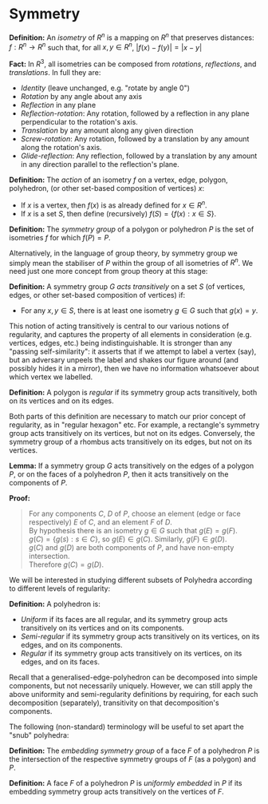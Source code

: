 # Symmetry

**Definition:** An _isometry_ of $R^n$ is a mapping on $R^n$ that preserves distances:
	$f: R^n \to R^n$ such that, for all $x,y \in R^n$, $|f(x) - f(y)| = |x-y|$

**Fact:** In $R^3$, all isometries can be composed from _rotations_, _reflections_, and _translations_. In full they are:
* _Identity_ (leave unchanged, e.g. "rotate by angle 0")
* _Rotation_ by any angle about any axis
* _Reflection_ in any plane
* _Reflection-rotation_: Any rotation, followed by a reflection in any plane perpendicular to the rotation's axis.
* _Translation_ by any amount along any given direction
* _Screw-rotation_: Any rotation, followed by a translation by any amount along the rotation's axis.
* _Glide-reflection_: Any reflection, followed by a translation by any amount in any direction parallel to the reflection's plane.

**Definition:** The _action_ of an isometry $f$ on a vertex, edge, polygon, polyhedron, (or other set-based composition of vertices) $x$:
* If $x$ is a vertex, then $f(x)$ is as already defined for $x \in R^n$.
* If $x$ is a set $S$, then define (recursively) $f(S) = \{f(x) : x \in S\}$.

**Definition:** The _symmetry group_ of a polygon or polyhedron $P$ is the set of isometries $f$ for which $f(P)=P$.

Alternatively, in the language of group theory, by symmetry group we simply mean the stabiliser of $P$ within the group of all isometries of $R^n$.
We need just one more concept from group theory at this stage:

**Definition:** A symmetry group $G$ _acts transitively_ on a set $S$ (of vertices, edges, or other set-based composition of vertices) if:
* For any $x,y \in S$, there is at least one isometry $g \in G$ such that $g(x) = y$.

This notion of acting transitively is central to our various notions of regularity, and captures the property of all elements in consideration (e.g. vertices, edges, etc.) being indistinguishable. It is stronger than any "passing self-similarity": it asserts that if we attempt to label a vertex (say), but an adversary unpeels the label and shakes our figure around (and possibly hides it in a mirror), then we have no information whatsoever about which vertex we labelled.

**Definition:** A polygon is _regular_ if its symmetry group acts transitively, both on its vertices and on its edges.

Both parts of this definition are necessary to match our prior concept of regularity, as in "regular hexagon" etc. For example, a rectangle's symmetry group acts transitively on its vertices, but not on its edges. Conversely, the symmetry group of a rhombus acts transitively on its edges, but not on its vertices.

**Lemma:** If a symmetry group $G$ acts transitively on the edges of a polygon $P$, or on the faces of a polyhedron $P$, then it acts transitively on the components of $P$.

**Proof:**
> For any components $C$, $D$ of $P$, choose an element (edge or face respectively) $E$ of $C$, and an element $F$ of $D$.  
> By hypothesis there is an isometry $g\in G$ such that $g(E) = g(F)$.  
> $g(C) = \{g(s): s\in C\}$, so $g(E)\in g(C)$. Similarly, $g(F)\in g(D)$.  
> $g(C)$ and $g(D)$ are both components of $P$, and have non-empty intersection.  
> Therefore $g(C) = g(D)$.  

We will be interested in studying different subsets of Polyhedra according to different levels of regularity:

**Definition:** A polyhedron is:
* _Uniform_ if its faces are all regular, and its symmetry group acts transitively on its vertices and on its components.
* _Semi-regular_ if its symmetry group acts transitively on its vertices, on its edges, and on its components.
* _Regular_ if its symmetry group acts transitively on its vertices, on its edges, and on its faces.

Recall that a generalised-edge-polyhedron can be decomposed into simple components, but not necessarily uniquely. However, we can still apply the above uniformity and semi-regularity definitions by requiring, for each such decomposition (separately), transitivity on that decomposition's components.

The following (non-standard) terminology will be useful to set apart the "snub" polyhedra:

**Definition:** The _embedding symmetry group_ of a face $F$ of a polyhedron $P$ is the intersection of the respective symmetry groups of $F$ (as a polygon) and $P$.

**Definition:** A face $F$ of a polyhedron $P$ is _uniformly embedded_ in $P$ if its embedding symmetry group acts transitively on the vertices of $F$.

